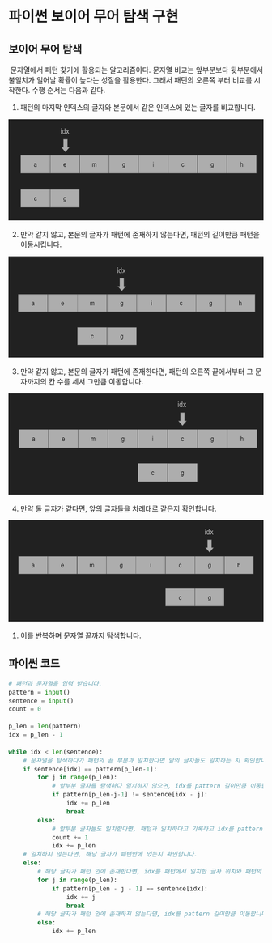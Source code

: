 # 파이썬 보이어 무어 탐색 구현



## 보이어 무어 탐색

​	문자열에서 패턴 찾기에 활용되는 알고리즘이다. 문자열 비교는 앞부분보다 뒷부분에서 불일치가 일어날 확률이 높다는 성질을 활용한다. 그래서 패턴의 오른쪽 부터 비교를 시작한다. 수행 순서는 다음과 같다.

1. 패턴의 마지막 인덱스의 글자와 본문에서 같은 인덱스에 있는 글자를 비교합니다.

<img src="img/보이어무어1.PNG" alt="보이어무어2" height = "200" width = "100%" />

2. 만약 같지 않고, 본문의 글자가 패턴에 존재하지 않는다면, 패턴의 길이만큼 패턴을 이동시킵니다.

<img src="img/보이어무어2.PNG" alt="보이어무어2" height = "200" width = "100%" />

3. 만약 같지 않고, 본문의 글자가 패턴에 존재한다면, 패턴의 오른쪽 끝에서부터 그 문자까지의 칸 수를 세서 그만큼 이동합니다.

<img src="img/보이어무어3.PNG" alt="보이어무어3" height = "200" width = "100%" />

4. 만약 둘 글자가 같다면, 앞의 글자들을 차례대로 같은지 확인합니다.

<img src="img/보이어무어4.PNG" alt="보이어무어4" height = "200" width = "100%" />

1. 이를 반복하며 문자열 끝까지 탐색합니다.



## 파이썬 코드

```python
# 패턴과 문자열을 입력 받습니다.
pattern = input()
sentence = input()
count = 0

p_len = len(pattern)
idx = p_len - 1

while idx < len(sentence):
    # 문자열을 탐색하다가 패턴의 끝 부분과 일치한다면 앞의 글자들도 일치하는 지 확인합니다.
    if sentence[idx] == pattern[p_len-1]:
        for j in range(p_len):
            # 앞부분 글자를 탐색하다 일치하지 않으면, idx를 pattern 길이만큼 이동합니다.
            if pattern[p_len-j-1] != sentence[idx - j]:
                idx += p_len
                break
        else:
            # 앞부분 글자들도 일치한다면, 패턴과 일치하다고 기록하고 idx를 pattern 길이만큼 이동합니다.
            count += 1
            idx += p_len
    # 일치하지 않는다면, 해당 글자가 패턴안에 있는지 확인합니다.
    else:
        # 해당 글자가 패턴 안에 존재한다면, idx를 패턴에서 일치한 글자 위치와 패턴의 마지막 글자 위치의 차이만큼 이동합니다.
        for j in range(p_len):
            if pattern[p_len - j - 1] == sentence[idx]:
                idx += j
                break
        # 해당 글자가 패턴 안에 존재하지 않는다면, idx를 pattern 길이만큼 이동합니다.
        else:
            idx += p_len
```

